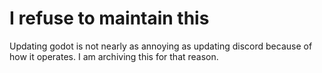 # I refuse to maintain this

Updating godot is not nearly as annoying as updating discord because of how it operates.
I am archiving this for that reason.
